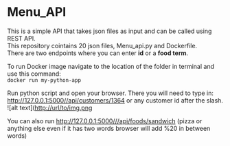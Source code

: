 # Menu_API
This is a simple API that takes json files as input and can be called using REST API.  <br>
This repository cointains 20 json files, Menu_api.py and Dockerfile. <br>
There are two endpoints where you can enter **id** or a **food term**. <br>

To run Docker image navigate to the location of the folder in terminal and use this command: <br>
`docker run my-python-app` <br>

Run python script and open your browser. There you will need to type in:  <br>
http://127.0.0.1:5000//api/customers/1364 or any customer id after the slash.  <br>
![alt text]([http://url/to/img.png](https://github.com/Adzic/Menu_API/blob/main/customer_id_example.jpg])

You can also run http://127.0.0.1:5000///api/foods/sandwich (pizza or anything else even if it has two words browser will add %20 in between words)








